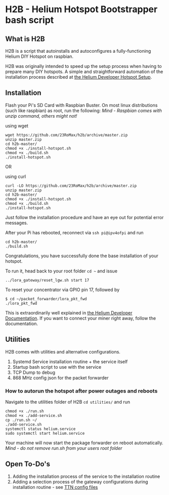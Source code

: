 # H2B - Helium Hotspot Bootstrapper bash script

## What is H2B

H2B is a script that autoinstalls and autoconfigures a fully-functioning Helium DIY Hotspot on raspbian.

H2B was originally intended to speed up the setup process when having to prepare many DIY hotspots.
A simple and straightforward automation of the installation process described at [the Helium Developer Hotspot Setup](https://developer.helium.com/hotspot/developer-setup).

## Installation

Flash your Pi's SD Card with Raspbian Buster.
On most linux distributions (such like raspbian) as root, run the following:
_Mind - Raspbian comes with unzip command, others might not!_

using wget
```Shell
wget https://github.com/23RoMax/h2b/archive/master.zip
unzip master.zip
cd h2b-master/
chmod +x ./install-hotspot.sh 
chmod +x ./build.sh
./install-hotspot.sh
```

OR

using curl
```Shell
curl -LO https://github.com/23RoMax/h2b/archive/master.zip
unzip master.zip
cd h2b-master/
chmod +x ./install-hotspot.sh
chmod +x ./build.sh
./install-hotspot.sh
```
Just follow the installation procedure and have an eye out for potential error messages.


After your Pi has rebooted, reconnect via `ssh pi@ipv4ofpi` and run

```Shell
cd h2b-master/
./build.sh
```

Congratulations, you have successfully done the base installation of your hotspot.

To run it, head back to your root folder `cd ~` and issue 
```Shell
../lora_gateway/reset_lgw.sh start 17
```

To reset your concentrator via GPIO pin 17, followed by

```Shell
$ cd ~/packet_forwarder/lora_pkt_fwd
./lora_pkt_fwd
```

This is extraordinarily well explained in [the Helium Developer Documentation](https://developer.helium.com/hotspot/developer-setup#compiling-the-packet-forwarder). If you want to connect your miner right away, follow the documentation.

## Utilities

H2B comes with utilities and alternative configurations.

1. Systemd Service installation routine + the service itself
2. Startup bash script to use with the service
3. TCP Dump to debug
4. 868 MHz config json for the packet forwarder

### How to autorun the hotspot after power outages and reboots

Navigate to the utilities folder of H2B `cd utilities/` and run

```Shell
chmod +x ./run.sh
chmod +x ./add-service.sh
cp ./run.sh ~/
./add-service.sh
systemctl status helium.service
sudo systemctl start helium.service
```

Your machine will now start the package forwarder on reboot automatically.
_Mind - do not remove run.sh from your users root folder_

## Open To-Do's

1. Adding the installation process of the service to the installation routine
2. Adding a selection process of the gateway configurations during installation routine - see [TTN config files](https://github.com/TheThingsNetwork/gateway-conf)

